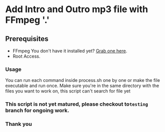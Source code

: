# Add Intro and Outro mp3 file with FFmpeg '.'


## Prerequisites

* FFmpeg You don't have it installed yet? [Grab one here](https://www.ffmpeg.org/download.html).
* Root Access.

### Usage

You can run each command inside process.sh  one by one or make the file executable and run once.
Make sure you're in the same directory with the files you want to work on, this script can't search for file yet

### This script is not yet matured, please checkout to`testing`  branch for ongoing work.
### Thank you

